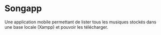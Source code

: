 # Songapp

Une application mobile permettant de lister tous les musiques stockés dans une base locale (Xampp) et pouvoir les télécharger.
